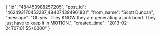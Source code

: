  {
   "id": "484453988257205",
   "post_id": "462493170453287_484074394961831",
   "from_name": "Scott Duncan",
   "message": "Oh yes. They KNOW they are generating a junk bond. They just have to keep it in MOTION.",
   "created_time": "2013-02-24T07:01:55+0000"
 }
